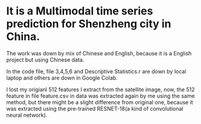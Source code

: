 # It is a Multimodal time series prediction for Shenzheng city in China.

The work was down by mix of Chinese and English, because it is a English project but using Chinese data.

In the code file, file 3,4,5,6 and Descriptive Statistics.r are down by local laptop and others are down in Google Colab.

I lost my origianl 512 features I extract from the satellite image, now, the 512 feature in file feature.csv in data was extracted again by me using the same method, but there might be a slight difference from original one, because it was extracted using the pre-trained RESNET-18(a kind of convolutional neural network).


